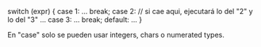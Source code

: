 switch (expr) {
  case 1:
    ...
    break;
  case 2: // si cae aqui, ejecutará lo del "2" y lo del "3"
    ...
  case 3:
    ...
    break;
  default:
    ...
}

En "case" solo se pueden usar integers, chars o numerated types.
